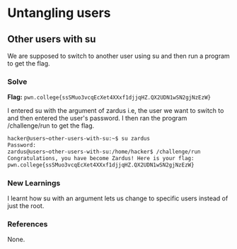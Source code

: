 # Untangling users 

## Other users with su
We are supposed to switch to another user using su and then run a program to get the flag. 

### Solve
**Flag:** `pwn.college{ssSMuo3vcqEcXet4XXxf1djjqHZ.QX2UDN1wSN2gjNzEzW}`

I entered su with the argument of zardus i.e, the user we want to switch to and then entered the user's password. I then ran the program /challenge/run to get the flag. 

```bash
hacker@users~other-users-with-su:~$ su zardus
Password: 
zardus@users~other-users-with-su:/home/hacker$ /challenge/run 
Congratulations, you have become Zardus! Here is your flag:
pwn.college{ssSMuo3vcqEcXet4XXxf1djjqHZ.QX2UDN1wSN2gjNzEzW}
```

### New Learnings
I learnt how su with an argument lets us change to specific users instead of just the root. 

### References 
None. 
